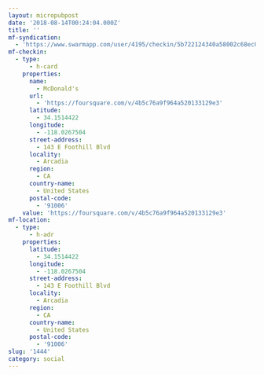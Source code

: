 ```yaml
---
layout: micropubpost
date: '2018-08-14T00:24:04.000Z'
title: ''
mf-syndication:
  - 'https://www.swarmapp.com/user/4195/checkin/5b722124340a58002c68ec0e'
mf-checkin:
  - type:
      - h-card
    properties:
      name:
        - McDonald's
      url:
        - 'https://foursquare.com/v/4b5c76a9f964a520133129e3'
      latitude:
        - 34.1514422
      longitude:
        - -118.0267504
      street-address:
        - 143 E Foothill Blvd
      locality:
        - Arcadia
      region:
        - CA
      country-name:
        - United States
      postal-code:
        - '91006'
    value: 'https://foursquare.com/v/4b5c76a9f964a520133129e3'
mf-location:
  - type:
      - h-adr
    properties:
      latitude:
        - 34.1514422
      longitude:
        - -118.0267504
      street-address:
        - 143 E Foothill Blvd
      locality:
        - Arcadia
      region:
        - CA
      country-name:
        - United States
      postal-code:
        - '91006'
slug: '1444'
category: social
---
```

